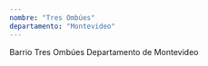 ```yaml
---
nombre: "Tres Ombúes"
departamento: "Montevideo"
---
```


Barrio Tres Ombúes
Departamento de Montevideo
